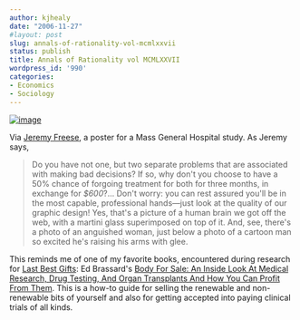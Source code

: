 ```yaml
---
author: kjhealy
date: "2006-11-27"
#layout: post
slug: annals-of-rationality-vol-mcmlxxvii
status: publish
title: Annals of Rationality vol MCMLXXVII
wordpress_id: '990'
categories:
- Economics
- Sociology
---
```


[![image](http://static.flickr.com/103/307184418_96c7a99c69_m.jpg)](http://www.flickr.com/photos/jeremyfreese/307184418/ "photo sharing")

Via [Jeremy Freese](http://jeremyfreese.blogspot.com/2006/11/why-get-help-when-you-can-help-science.html), a poster for a Mass General Hospital study. As Jeremy says,

> Do you have not one, but two separate problems that are associated with making bad decisions? If so, why don't you choose to have a 50% chance of forgoing treatment for both for three months, in exchange for *$600*?... Don't worry: you can rest assured you'll be in the most capable, professional hands—just look at the quality of our graphic design! Yes, that's a picture of a human brain we got off the web, with a martini glass superimposed on top of it. And, see, there's a photo of an anguished woman, just below a photo of a cartoon man so excited he's raising his arms with glee.

This reminds me of one of my favorite books, encountered during research for [Last Best Gifts](http://www.amazon.com/exec/obidos/redirect?tag=kieranhealysw-20&creative=374929&camp=211189&link_code=as2&path=ASIN/0226322378): Ed Brassard's [Body For Sale: An Inside Look At Medical Research, Drug Testing, And Organ Transplants And How You Can Profit From Them](http://www.amazon.com/exec/obidos/ASIN/0873648587/ref=nosim/kieranhealysw-20). This is a how-to guide for selling the renewable and non-renewable bits of yourself and also for getting accepted into paying clinical trials of all kinds.
 

